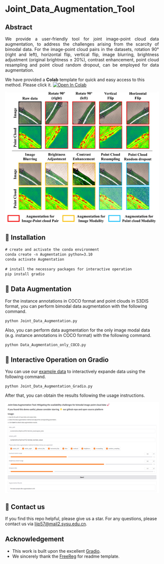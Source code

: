 # Joint_Data_Augmentation_Tool

## Abstract
<p align="justify">
We provide a user-friendly tool for joint image-point cloud data augmentation, to address the challenges arising from the scarcity of bimodal data. For the image-point cloud pairs in the datasets, rotation 90° (right and left), horizontal flip, vertical flip, image blurring, brightness adjustment (original brightness ± 20%), contrast enhancement, point cloud resampling and point cloud random dropout, can be employed for data augmentation. 
</p>

We have provided a **Colab** template for quick and easy access to this method. Please click it. [![Open In Colab](https://colab.research.google.com/assets/colab-badge.svg)](https://colab.research.google.com/gist/Lijp411/d1f712d232281150fb47572f65e3d985/joint_data_augmentation_tool.ipynb)

<div align="center">
  <img src="fig/Tool_Example.png" width="800"/>
</div>

## 🔧 Installation
  ```
  # create and activate the conda environment
  conda create -n Augmentation python=3.10
  conda activate Augmentation

  # install the necessary packages for interactive operation
  pip install gradio
  ```

## 🚀 Data Augmentation
  For the instance annotations in COCO format and point clouds in S3DIS format, you can perform bimodal data augmentation with the following command.
  ```
  python Joint_Data_Augmentation.py
  ```

  Also, you can perform data augmentation for the only image modal data (e.g. instance annotations in COCO format) with the following command.
  ```
  python Data_Augmentation_only_COCO.py
  ```

## 💫 Interactive Operation on Gradio
  You can use our [example data](https://drive.google.com/drive/folders/1fpuO7Upai8coMN5ZfUDoegk0SRrhCYUe?usp=drive_link) to interactively expande data using the following command.
  ```
  python Joint_Data_Augmentation_Gradio.py
  ```
  After that, you can obtain the results following the usage instructions.
  
  ![overview](fig/Gradio_Example.png)

## 🤝 Contact us
  If you find this repo helpful, please give us a star. For any questions, please contact us via lijp57@mail2.sysu.edu.cn.

## Acknowledgement
-  This work is built upon the excellent [Gradio](https://github.com/gradio-app/gradio).
-  We sincerely thank the [FreeReg](https://github.com/WHU-USI3DV/FreeReg) for readme template.
